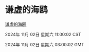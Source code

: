# 谦虚的海鸥
[谦虚的海鸥](http://219.139.197.74:56308/qxdho/course/base/hotlink/index.php)

2024年 11月 02日 星期六 11:00:02 CST

2024年 11月 02日 星期六 03:00:02 GMT
